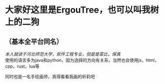 # 大家好这里是ErgouTree，也可以叫我树上的二狗  
## （基本全平台同名）  

  
*本人就读于河北师范大学，软件工程专业，但是是菜比，保真*  
使用的语言多为java和python，因为选择的方向有关系，当然也会使用js，html，cpp，rust，lua等  

同时也是一名手绘画师，真得看看我画的祈莉吧  
